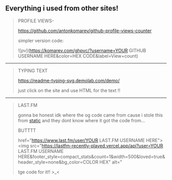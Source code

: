 <b>Everything i used from other sites!</b>
---

>PROFILE VIEWS- 
>
>https://github.com/antonkomarev/github-profile-views-counter
>
>simpler version code: 
>
>![pv](https://komarev.com/ghpvc/?username=YOUR GITHUB USERNAME HERE&color=HEX CODE&amp;label=View+count)

---

>TYPING TEXT
>
>https://readme-typing-svg.demolab.com/demo/
>
>just click on the site and use HTML for the text !!

---

>LAST.FM
>
>gonna be honest idk where the og code came from cause i stole this from [static](https://github.com/stat-ic) and they dont know where it got the code from...
>
>BUTTTT
>
>href="https://www.last.fm/user/YOUR LAST.FM USERNAME HERE"><img src="https://lastfm-recently-played.vercel.app/api?user=YOUR LAST.FM USERNAME HERE&footer_style=compact_stats&count=1&width=500&loved=true&header_style=none&bg_color=COLOR HEX" alt="
>
>tge code for it!! >_<
